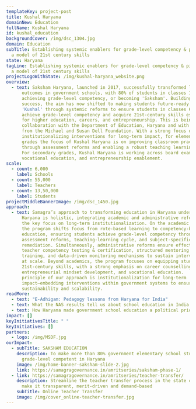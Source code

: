 ```yaml
---
templateKey: project-post
title: Kushal Haryana
domainNew: Education
fullName: Kushal Haryana
id: kushal_education
backgroundCover: /img/dsc_1304.jpg
domain: Education
subTitle: Establishing systemic enablers for grade-level competency & pioneering
  a model of 21st century skills
state: Haryana
tagLine: Establishing systemic enablers for grade-level competency & pioneering
  a model of 21st century skills
projectLogoWithState: /img/kushal-haryana_website.png
overview:
  - text: Saksham Haryana, launched in 2017, successfully transformed learning
      outcomes in government schools, with 80% of students in classes 1-8
      achieving grade-level competency, or becoming 'Saksham'. Building on this
      success, the aim has now shifted to making students future-ready or
      'Kushal' through systemic reforms to ensure students in classes 6-12
      achieve grade-level competency and acquire 21st-century skills essential
      for higher education, careers, and entrepreneurship. This is being done in
      collaboration with the Department of Education, Haryana and with support
      from the Michael and Susan Dell Foundation. With a strong focus on
      institutionalizing interventions for long-term impact, for elementary
      grades the focus of Kushal Haryana is on improving classroom practices
      through assessment reforms and enabling a robust teaching learning cycle.
      For secondary grades, Kushal Haryana is working across board exam reforms,
      vocational education, and entrepreneurship enablement.
scale:
  - count: 6,000
    label: Schools
  - count: 55,000
    label: Teachers
  - count: 13,50,000
    label: Students
projectMiddleBannerImage: /img/dsc_1450.jpg
approach:
  - text: Samagra’s approach to transforming education in Haryana under Kushal
      Haryana is holistic, integrating academic and administrative reforms with
      the key focus on long-term institutionalization. On the academic front,
      the program shifts focus from rote-based learning to competency-based
      education, ensuring students achieve grade-level competency through
      assessment reforms, teaching-learning cycle, and subject-specific
      remediation. Simultaneously, administrative reforms ensure effective
      teacher competency testing & certification, structured mentoring and
      training, and data-driven monitoring mechanisms to sustain interventions
      at scale. Beyond academics, the program focuses on equipping students with
      21st-century skills, with a strong emphasis on career counselling,
      entrepreneurial mindset development, and vocational education.   A core
      principle of our approach is institutionalization for long-term
      impact—embedding interventions within government systems to ensure
      sustainability and scalability.
readMore:
  - text: "E-Adhigam: Pedagogy lessons from Haryana for India"
  - text: What the NAS results tell us about school education in India
  - text: How Haryana made government school education a political priority
impact: []
keyInitiativesTitle: " "
keyInitiatives: []
partners:
  - logo: /img/MSDF.jpg
ourImpact:
  - subTitle: SAKSHAM EDUCATION
    description: To make more than 80% government elementary school students
      grade-level competent in Haryana
    image: /img/home-banner-saksham-slide-2.jpg
    link: https://samagragovernance.in/amritseries/saksham-phase-1/
  - link: https://samagragovernance.in/amritseries/teacher-transfer/
    description: Streamline the teacher transfer process in the state of Haryana to
      make it transparent, merit-driven and demand-based
    subTitle: Online Teacher Transfer
    image: /img/cover_online-teacher-transfer.jpg
---
```

